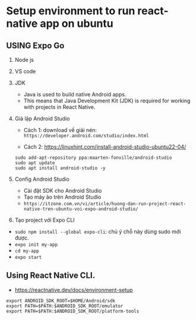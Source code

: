 # Setup environment to run react-native app on ubuntu 
## USING Expo Go 
1. Node js
2. VS code
3. JDK
    + Java is used to build native Android apps. 
    + This means that Java Development Kit (JDK) is required for working with projects in React Native. 
4. Giả lập Android Studio 
    + Cách 1: download về giải nén: `https://developer.android.com/studio/index.html`

    + Cách 2: https://linuxhint.com/install-android-studio-ubuntu22-04/
    ```
    sudo add-apt-repository ppa:maarten-fonville/android-studio
    sudo apt update
    sudo apt install android-studio -y
    ```

5. Config Android Studio 
    + Cài đặt SDK cho Android Studio
    + Tạo máy ảo trên Android Studio
    + `https://itzone.com.vn/vi/article/huong-dan-run-project-react-native-tren-ubuntu-voi-expo-android-studio/`

6. Tạo project với Expo CLI
+ `sudo npm install --global expo-cli`: chú ý chỗ này dùng sudo mới được.
+ `expo init my-app`
+ `cd my-app`
+ `expo start`

## Using React Native CLI.
+ https://reactnative.dev/docs/environment-setup
```
export ANDROID_SDK_ROOT=$HOME/Android/sdk
export PATH=$PATH:$ANDROID_SDK_ROOT/emulator
export PATH=$PATH:$ANDROID_SDK_ROOT/platform-tools
```